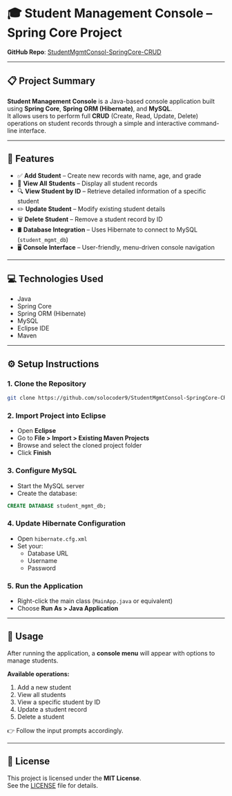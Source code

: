 # 🎓 Student Management Console – Spring Core Project

**GitHub Repo**: [StudentMgmtConsol-SpringCore-CRUD](https://github.com/solocoder9/StudentMgmtConsol-SpringCore-CRUD)

---

## 📋 Project Summary

**Student Management Console** is a Java-based console application built using **Spring Core**, **Spring ORM (Hibernate)**, and **MySQL**.  
It allows users to perform full **CRUD** (Create, Read, Update, Delete) operations on student records through a simple and interactive command-line interface.

---

## 🌟 Features

- ✅ **Add Student** – Create new records with name, age, and grade  
- 📄 **View All Students** – Display all student records  
- 🔍 **View Student by ID** – Retrieve detailed information of a specific student  
- ✏️ **Update Student** – Modify existing student details  
- 🗑️ **Delete Student** – Remove a student record by ID  
- 🛢️ **Database Integration** – Uses Hibernate to connect to MySQL (`student_mgmt_db`)  
- 🖥️ **Console Interface** – User-friendly, menu-driven console navigation  

---

## 💻 Technologies Used

- Java  
- Spring Core  
- Spring ORM (Hibernate)  
- MySQL  
- Eclipse IDE  
- Maven  

---

## ⚙️ Setup Instructions

### 1. Clone the Repository
```bash
git clone https://github.com/solocoder9/StudentMgmtConsol-SpringCore-CRUD.git
```

### 2. Import Project into Eclipse
- Open **Eclipse**
- Go to **File > Import > Existing Maven Projects**
- Browse and select the cloned project folder
- Click **Finish**

### 3. Configure MySQL
- Start the MySQL server
- Create the database:
```sql
CREATE DATABASE student_mgmt_db;
```

### 4. Update Hibernate Configuration
- Open `hibernate.cfg.xml`
- Set your:
  - Database URL
  - Username
  - Password

### 5. Run the Application
- Right-click the main class (`MainApp.java` or equivalent)
- Choose **Run As > Java Application**

---

## 🚀 Usage

After running the application, a **console menu** will appear with options to manage students.  

**Available operations:**
1. Add a new student  
2. View all students  
3. View a specific student by ID  
4. Update a student record  
5. Delete a student  

👉 Follow the input prompts accordingly.

---

## 📄 License

This project is licensed under the **MIT License**.  
See the [LICENSE](LICENSE) file for details.

